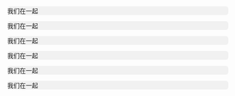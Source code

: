 <style>
p{
  background:#f1f1f1;
  border-radius:6px;
}
</style>

<d-row :gutter="10">
  <d-col :span='4'><p>我们在一起</p></d-col>
  <d-col :span="4"><p>我们在一起</p></d-col>
  <d-col :span="4"><p>我们在一起</p></d-col>
  <d-col :span='4'><p>我们在一起</p></d-col>
  <d-col :span="4"><p>我们在一起</p></d-col>
  <d-col :span="4"><p>我们在一起</p></d-col>
</d-row>